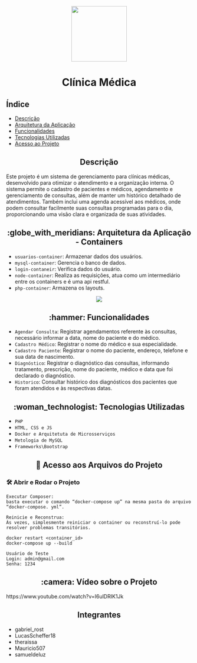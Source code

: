 
<div align="center" > 
  <img width="150px" src="https://github.com/user-attachments/assets/9576241b-8933-4507-8e71-d23337fb7d18"/>
  <h1>Clínica Médica</h1>
</div>

<h2>Índice</h2> 

* [Descrição](#descrição)
* [Arquitetura da Aplicação](#globe_with_meridians-arquitetura-da-aplicação---containers)
* [Funcionalidades](#-hammer-funcionalidades)
* [Tecnologias Utilizadas](#-woman_technologist-tecnologias-utilizadas)
* [Acesso ao Projeto](#-acesso-aos-arquivos-do-projeto)


<h2 align="center">Descrição</h2>
Este projeto é um sistema de gerenciamento para clínicas médicas, desenvolvido para otimizar o atendimento e a organização interna. 
O sistema permite o cadastro de pacientes e médicos, agendamento e gerenciamento de consultas, além de manter um histórico detalhado
de atendimentos. Também inclui uma agenda acessível aos médicos, onde podem consultar facilmente suas consultas programadas para o dia,
proporcionando uma visão clara e organizada de suas atividades.

<h2 align="center">:globe_with_meridians: Arquitetura da Aplicação - Containers</h2>

- `usuarios-container`: Armazenar dados dos usuários.
- `mysql-container`: Gerencia o banco de dados.
- `login-contaneir`: Verifica dados do usuário.
- `node-container`: Realiza as requisições, atua como um intermediário entre os containers e é uma api restful.
- `php-container`: Armazena os layouts.

<div align="center">
  <img src="https://github.com/user-attachments/assets/c3daa29b-7b38-4c6c-9c65-cf5efb02949c">
</div>

<h2 align="center"> :hammer: Funcionalidades</h2>

- `Agendar Consulta`: Registrar agendamentos referente às consultas, necessário informar a data, nome do paciente e do médico.
- `Cadastro Médico`: Registrar o nome do médico e sua especialidade.
- `Cadastro Paciente`: Registrar o nome do paciente, endereço, telefone e sua data de nascimento.
- `Diagnóstico`: Registrar o diagnóstico das consultas, informando tratamento, prescrição, nome do paciente, médico e data que foi declarado o diagnóstico.
- `Historico`: Consultar histórico dos diagnósticos dos pacientes que foram atendidos e às respectivas datas.

<h2 align="center"> :woman_technologist: Tecnologias Utilizadas</h2>

- `PHP`
- `HTML, CSS e JS`
- `Docker e Arquitetuta de Microsserviços `
- `Metologia de MySQL`
- `Frameworks\Bootstrap`

<h2 align="center">📁 Acesso aos Arquivos do Projeto</h2>
<h3> 🛠️ Abrir e Rodar o Projeto </h3>

```
Executar Composer:
basta executar o comando “docker-compose up” na mesma pasta do arquivo 
“docker-compose. yml”. 
```

```
Reinicie e Reconstrua:
Às vezes, simplesmente reiniciar o container ou reconstruí-lo pode resolver problemas transitórios.
```

```
docker restart <container_id>
docker-compose up --build
```
```
Usuário de Teste
Login: admin@gmail.com
Senha: 1234
```
<h2 align="center">:camera: Vídeo sobre o Projeto</h2>
https://www.youtube.com/watch?v=I6ulDRIK1Jk

<h2 align="center">Integrantes</h2>

- gabriel_rost
- LucasScheffer18
- theraissa
- Mauricio507
- samueldeluz
